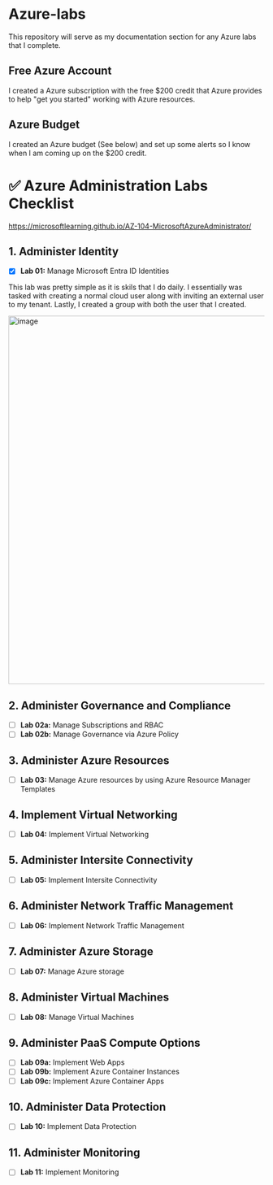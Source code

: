 # Azure-labs

This repository will serve as my documentation section for any Azure labs that I complete.

## Free Azure Account

I created a Azure subscription with the free $200 credit that Azure provides to help "get you started" working with Azure resources. 

## Azure Budget 

I created an Azure budget (See below) and set up some alerts so I know when I am coming up on the $200 credit. 


# ✅ Azure Administration Labs Checklist

https://microsoftlearning.github.io/AZ-104-MicrosoftAzureAdministrator/

## 1. Administer Identity
- [X] **Lab 01:** Manage Microsoft Entra ID Identities

This lab was pretty simple as it is skils that I do daily. I essentially was tasked with creating a normal cloud user along with inviting an external user to my tenant. Lastly, I created a group with both the user that I created.

<img width="725" alt="image" src="https://github.com/user-attachments/assets/e4bc50a5-7091-48b6-8e66-af020b717a1f" />


## 2. Administer Governance and Compliance
- [ ] **Lab 02a:** Manage Subscriptions and RBAC  
- [ ] **Lab 02b:** Manage Governance via Azure Policy

## 3. Administer Azure Resources
- [ ] **Lab 03:** Manage Azure resources by using Azure Resource Manager Templates

## 4. Implement Virtual Networking
- [ ] **Lab 04:** Implement Virtual Networking

## 5. Administer Intersite Connectivity
- [ ] **Lab 05:** Implement Intersite Connectivity

## 6. Administer Network Traffic Management
- [ ] **Lab 06:** Implement Network Traffic Management

## 7. Administer Azure Storage
- [ ] **Lab 07:** Manage Azure storage

## 8. Administer Virtual Machines
- [ ] **Lab 08:** Manage Virtual Machines

## 9. Administer PaaS Compute Options
- [ ] **Lab 09a:** Implement Web Apps  
- [ ] **Lab 09b:** Implement Azure Container Instances  
- [ ] **Lab 09c:** Implement Azure Container Apps

## 10. Administer Data Protection
- [ ] **Lab 10:** Implement Data Protection

## 11. Administer Monitoring
- [ ] **Lab 11:** Implement Monitoring

